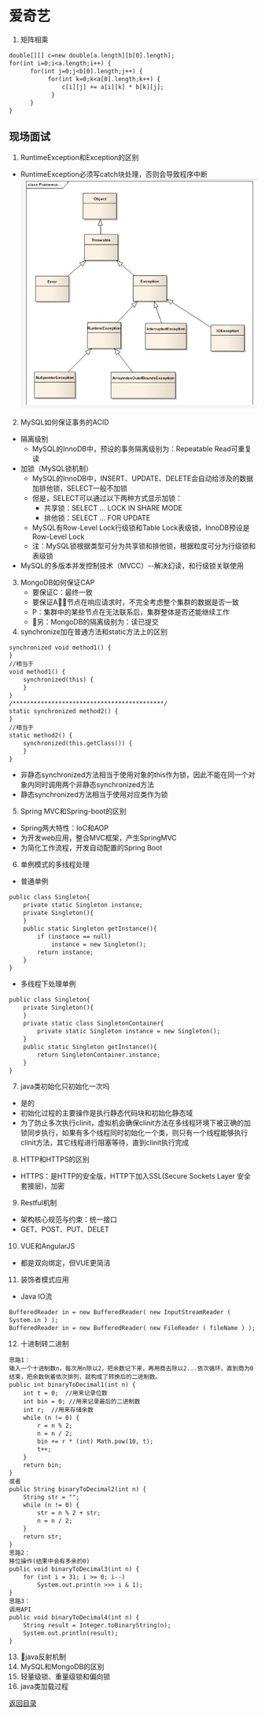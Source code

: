# 爱奇艺
1. 矩阵相乘
```
double[][] c=new double[a.length][b[0].length];
for(int i=0;i<a.length;i++) {
      for(int j=0;j<b[0].length;j++) {
           for(int k=0;k<a[0].length;k++) {            
               c[i][j] += a[i][k] * b[k][j]; 
            }
      }
}
```

## 现场面试
1. RuntimeException和Exception的区别
* RuntimeException必须写catch块处理，否则会导致程序中断
![](../img/exception.png)
2. MySQL如何保证事务的ACID
* 隔离级别
    * MySQL的InnoDB中，预设的事务隔离级别为：Repeatable Read可重复读
* 加锁（MySQL锁机制）
    * MySQL的InnoDB中，INSERT、UPDATE、DELETE会自动给涉及的数据加排他锁，SELECT一般不加锁
    * 但是，SELECT可以通过以下两种方式显示加锁：
        * 共享锁：SELECT ... LOCK IN SHARE MODE
        * 排他锁：SELECT ... FOR UPDATE
    * MySQL有Row-Level Lock行级锁和Table Lock表级锁，InnoDB预设是Row-Level Lock
    * 注：MySQL锁根据类型可分为共享锁和排他锁，根据粒度可分为行级锁和表级锁
* MySQL的多版本并发控制技术（MVCC）--解决幻读，和行级锁关联使用
3. MongoDB如何保证CAP
   * 要保证C：最终一致
   * 要保证A：节点在响应请求时，不完全考虑整个集群的数据是否一致
   * P：集群中的某些节点在无法联系后，集群整体是否还能继续工作
   * 另：MongoDB的隔离级别为：读已提交
4. synchronize加在普通方法和static方法上的区别
```
synchronized void method1() {
}
//相当于
void method1() {
    synchronized(this) {
    }
}
/*******************************************/
static synchronized method2() {
}
//相当于
static method2() {
    synchronized(this.getClass()) {
    }
}
```
* 非静态synchronized方法相当于使用对象的this作为锁，因此不能在同一个对象内同时调用两个非静态synchronized方法
* 静态synchronized方法相当于使用对应类作为锁
5. Spring MVC和Spring-boot的区别
* Spring两大特性：IoC和AOP
* 为开发web应用，整合MVC框架，产生SpringMVC
* 为简化工作流程，开发自动配置的Spring Boot
6. 单例模式的多线程处理
* 普通单例
```
public class Singleton{        
    private static Singleton instance;        
    private Singleton(){              
    }        
    public static Singleton getInstance(){    
        if (instance == null)        
            instance = new Singleton();  
        return instance;         
    }        
}   
```
* 多线程下处理单例
```
public class Singleton{        
    private Singleton(){             
    }        
    private static class SingletonContainer{
        private static Singleton instance = new Singleton();        
    }        
    public static Singleton getInstance(){
        return SingletonContainer.instance;
    }        
}   
```
7. java类初始化只初始化一次吗
* 是的
* 初始化过程的主要操作是执行静态代码块和初始化静态域
* 为了防止多次执行clinit，虚拟机会确保clinit方法在多线程环境下被正确的加锁同步执行，如果有多个线程同时初始化一个类，则只有一个线程能够执行clinit方法，其它线程进行阻塞等待，直到clinit执行完成
8. HTTP和HTTPS的区别
* HTTPS：是HTTP的安全版，HTTP下加入SSL(Secure Sockets Layer 安全套接层)，加密
9. Restful机制
* 架构核心规范与约束：统一接口
* GET、POST、PUT、DELET
10. VUE和AngularJS
* 都是双向绑定，但VUE更简洁
11. 装饰者模式应用
* Java IO流
```
BufferedReader in = new BufferedReader( new InputStreamReader ( System.in ) );
BufferedReader in = new BufferedReader( new FileReader ( fileName ) );
```
12. 十进制转二进制
```
思路1：
输入一个十进制数n，每次用n除以2，把余数记下来，再用商去除以2...依次循环，直到商为0结束，把余数倒着依次排列，就构成了转换后的二进制数。
public int binaryToDecimal1(int n) {
    int t = 0;  //用来记录位数
    int bin = 0; //用来记录最后的二进制数
    int r;  //用来存储余数
    while (n != 0) {
        r = n % 2;
        n = n / 2;
        bin += r * (int) Math.pow(10, t);
        t++;
    }
    return bin;
}
或者
public String binaryToDecimal2(int n) {
    String str = "";
    while (n != 0) {
        str = n % 2 + str;
        n = n / 2;
    }
    return str;
}
思路2：
移位操作(结果中会有多余的0)
public void binaryToDecimal3(int n) {
    for (int i = 31; i >= 0; i--)
        System.out.print(n >>> i & 1);
}
思路3：
调用API
public void binaryToDecimal4(int n) {
    String result = Integer.toBinaryString(n);
    System.out.println(result);
}
```
13. java反射机制
14. MySQL和MongoDB的区别
15. 轻量级锁、重量级锁和偏向锁
16. java类加载过程

[返回目录](../../CONTENTS.md)